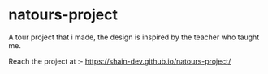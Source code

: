 # natours-project
A tour project that i made, the design is inspired by the teacher who taught me.

Reach the project at :- https://shain-dev.github.io/natours-project/
